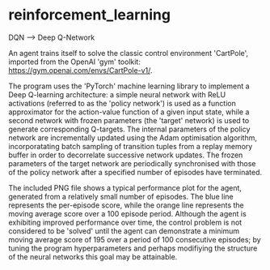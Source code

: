 # reinforcement_learning

DQN --> Deep Q-Network

An agent trains itself to solve the classic control environment 'CartPole', imported from the OpenAI 'gym' toolkit: https://gym.openai.com/envs/CartPole-v1/.

The program uses the 'PyTorch' machine learning library to implement a Deep Q-learning architecture: a simple neural network with ReLU activations (referred to as the 'policy
network') is used as a function approximator for the action-value function of a given input state, while a second network with frozen parameters (the 'target' network) is used to
generate corresponding Q-targets. The internal parameters of the policy network are incrementally updated using the Adam optimisation algorithm, incorporatating batch sampling of
transition tuples from a replay memory buffer in order to decorrelate successive network updates. The frozen parameters of the target network are periodically synchronised with
those of the policy network after a specified number of episodes have terminated. 

The included PNG file shows a typical performance plot for the agent, generated from a relatively small number of episodes. The blue line represents the per-episode score, while
the orange line represents the moving average score over a 100 episode period. Although the agent is exhibiting improved performance over time, the control problem is
not considered to be 'solved' until the agent can demonstrate a minimum moving average score of 195 over a period of 100 consecutive episodes; by tuning the program
hyperparameters and perhaps modifiying the structure of the neural networks this goal may be attainable.    
